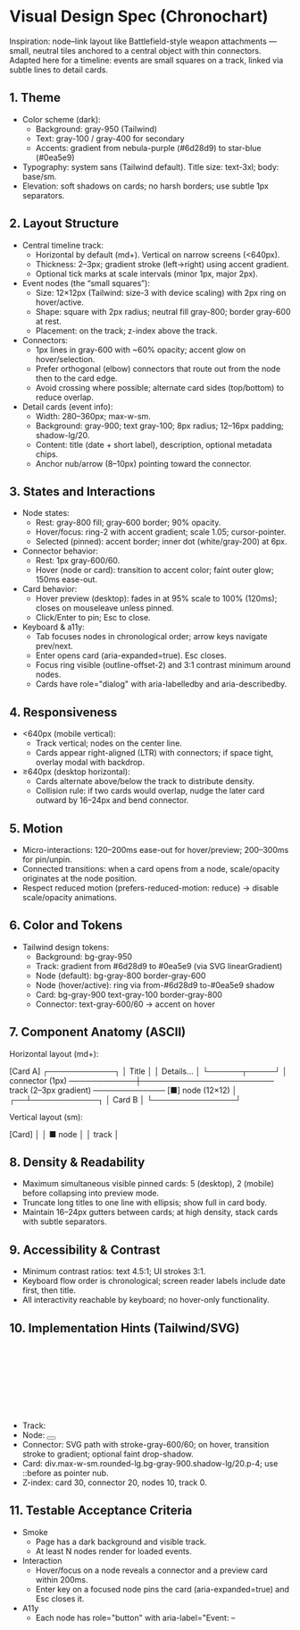 # Visual Design Spec (Chronochart)

Inspiration: node–link layout like Battlefield-style weapon attachments — small, neutral tiles anchored to a central object with thin connectors. Adapted here for a timeline: events are small squares on a track, linked via subtle lines to detail cards.

## 1. Theme
- Color scheme (dark):
  - Background: gray-950 (Tailwind)
  - Text: gray-100 / gray-400 for secondary
  - Accents: gradient from nebula-purple (#6d28d9) to star-blue (#0ea5e9)
- Typography: system sans (Tailwind default). Title size: text-3xl; body: base/sm.
- Elevation: soft shadows on cards; no harsh borders; use subtle 1px separators.

## 2. Layout Structure
- Central timeline track:
  - Horizontal by default (md+). Vertical on narrow screens (<640px).
  - Thickness: 2–3px; gradient stroke (left→right) using accent gradient.
  - Optional tick marks at scale intervals (minor 1px, major 2px).
- Event nodes (the “small squares”):
  - Size: 12×12px (Tailwind: size-3 with device scaling) with 2px ring on hover/active.
  - Shape: square with 2px radius; neutral fill gray-800; border gray-600 at rest.
  - Placement: on the track; z-index above the track.
- Connectors:
  - 1px lines in gray-600 with ~60% opacity; accent glow on hover/selection.
  - Prefer orthogonal (elbow) connectors that route out from the node then to the card edge.
  - Avoid crossing where possible; alternate card sides (top/bottom) to reduce overlap.
- Detail cards (event info):
  - Width: 280–360px; max-w-sm.
  - Background: gray-900; text gray-100; 8px radius; 12–16px padding; shadow-lg/20.
  - Content: title (date + short label), description, optional metadata chips.
  - Anchor nub/arrow (8–10px) pointing toward the connector.

## 3. States and Interactions
- Node states:
  - Rest: gray-800 fill; gray-600 border; 90% opacity.
  - Hover/focus: ring-2 with accent gradient; scale 1.05; cursor-pointer.
  - Selected (pinned): accent border; inner dot (white/gray-200) at 6px.
- Connector behavior:
  - Rest: 1px gray-600/60.
  - Hover (node or card): transition to accent color; faint outer glow; 150ms ease-out.
- Card behavior:
  - Hover preview (desktop): fades in at 95% scale to 100% (120ms); closes on mouseleave unless pinned.
  - Click/Enter to pin; Esc to close.
- Keyboard & a11y:
  - Tab focuses nodes in chronological order; arrow keys navigate prev/next.
  - Enter opens card (aria-expanded=true). Esc closes.
  - Focus ring visible (outline-offset-2) and 3:1 contrast minimum around nodes.
  - Cards have role="dialog" with aria-labelledby and aria-describedby.

## 4. Responsiveness
- <640px (mobile vertical):
  - Track vertical; nodes on the center line.
  - Cards appear right-aligned (LTR) with connectors; if space tight, overlay modal with backdrop.
- ≥640px (desktop horizontal):
  - Cards alternate above/below the track to distribute density.
  - Collision rule: if two cards would overlap, nudge the later card outward by 16–24px and bend connector.

## 5. Motion
- Micro-interactions: 120–200ms ease-out for hover/preview; 200–300ms for pin/unpin.
- Connected transitions: when a card opens from a node, scale/opacity originates at the node position.
- Respect reduced motion (prefers-reduced-motion: reduce) → disable scale/opacity animations.

## 6. Color and Tokens
- Tailwind design tokens:
  - Background: bg-gray-950
  - Track: gradient from #6d28d9 to #0ea5e9 (via SVG linearGradient)
  - Node (default): bg-gray-800 border-gray-600
  - Node (hover/active): ring via from-#6d28d9 to-#0ea5e9 shadow
  - Card: bg-gray-900 text-gray-100 border-gray-800
  - Connector: text-gray-600/60 → accent on hover

## 7. Component Anatomy (ASCII)

Horizontal layout (md+):

  [Card A]
     ┌────────────┐
     │  Title     │
     │  Details…  │
     └──────┬─────┘
            │ connector (1px)
────────────┼──────────────────────── track (2–3px gradient) ─────────────
           [■] node (12×12)
                          │
                       ┌──┴────────────┐
                       │   Card B      │
                       └───────────────┘

Vertical layout (sm):

  [Card]
    │
    │
    ■ node
    │
    │ track
    │

## 8. Density & Readability
- Maximum simultaneous visible pinned cards: 5 (desktop), 2 (mobile) before collapsing into preview mode.
- Truncate long titles to one line with ellipsis; show full in card body.
- Maintain 16–24px gutters between cards; at high density, stack cards with subtle separators.

## 9. Accessibility & Contrast
- Minimum contrast ratios: text 4.5:1; UI strokes 3:1.
- Keyboard flow order is chronological; screen reader labels include date first, then title.
- All interactivity reachable by keyboard; no hover-only functionality.

## 10. Implementation Hints (Tailwind/SVG)
- Track: <svg><line stroke="url(#timelineGradient)" strokeWidth="3"/></svg>
- Node: <button class="size-3 rounded-[2px] bg-gray-800 border border-gray-600 focus:ring-2 focus:ring-offset-2 focus:ring-transparent"/>
- Connector: SVG path with stroke-gray-600/60; on hover, transition stroke to gradient; optional faint drop-shadow.
- Card: div.max-w-sm.rounded-lg.bg-gray-900.shadow-lg/20.p-4; use ::before as pointer nub.
- Z-index: card 30, connector 20, nodes 10, track 0.

## 11. Testable Acceptance Criteria
- Smoke
  - Page has a dark background and visible track.
  - At least N nodes render for loaded events.
- Interaction
  - Hover/focus on a node reveals a connector and a preview card within 200ms.
  - Enter key on a focused node pins the card (aria-expanded=true) and Esc closes it.
- A11y
  - Each node has role="button" with aria-label="Event: <date> – <title>".
  - Cards have role="dialog" with labelledby/ describedby.
- Responsive
  - Below 640px, the layout changes to vertical; cards align to the right and remain within viewport.

## 12. Non-goals (for now)
- Freeform bezier connectors, minimap, and 3D parallax. Keep 2D, minimal, performant.

This spec should guide Milestone 2–4 visuals while remaining feasible with Tailwind v4, React, and simple SVG primitives.
